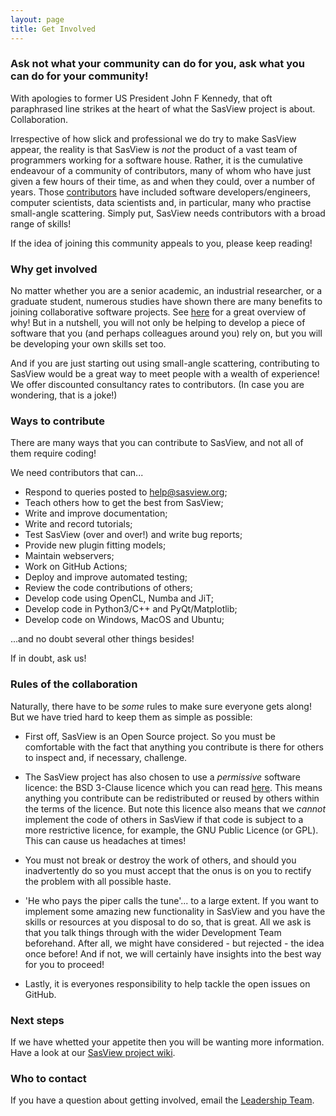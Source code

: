 ```yaml
---
layout: page
title: Get Involved
---
```


### Ask not what your community can do for you, ask what you can do for your community!

With apologies to former US President John F Kennedy, that oft paraphrased line strikes at the heart of what the SasView project is about. Collaboration.

Irrespective of how slick and professional we do try to make SasView appear, the reality is that SasView is _not_ the product of a vast team of programmers working for a software house. Rather, it is the cumulative endeavour of a community of contributors, many of whom who have just given a few hours of their time, as and when they could, over a number of years. Those [contributors](https://www.sasview.org/people/) have included software developers/engineers, computer scientists, data scientists and, in particular, many who practise small-angle scattering. Simply put, SasView needs contributors with a broad range of skills!

If the idea of joining this community appeals to you, please keep reading!


### Why get involved

No matter whether you are a senior academic, an industrial researcher, or a graduate student, numerous studies have shown there are many benefits to joining collaborative software projects. See [here](https://opensource.guide/how-to-contribute/) for a great overview of why! But in a nutshell, you will not only be helping to develop a piece of software that you (and perhaps colleagues around you) rely on, but you will be developing your own skills set too.

And if you are just starting out using small-angle scattering, contributing to SasView would be a great way to meet people with a wealth of experience! We offer discounted consultancy rates to contributors. (In case you are wondering, that is a joke!)


### Ways to contribute

There are many ways that you can contribute to SasView, and not all of them require coding!

We need contributors that can...

*   Respond to queries posted to help@sasview.org;
*   Teach others how to get the best from SasView;
*   Write and improve documentation;
*   Write and record tutorials;
*   Test SasView (over and over!) and write bug reports;
*   Provide new plugin fitting models;
*   Maintain webservers;
*   Work on GitHub Actions;
*   Deploy and improve automated testing;
*   Review the code contributions of others;
*   Develop code using OpenCL, Numba and JiT;
*   Develop code in Python3/C++ and PyQt/Matplotlib;
*   Develop code on Windows, MacOS and Ubuntu;

...and no doubt several other things besides!

If in doubt, ask us!


### Rules of the collaboration

Naturally, there have to be _some_ rules to make sure everyone gets along! But we have tried hard to keep them as simple as possible:

*   First off, SasView is an Open Source project. So you must be comfortable with the fact that anything you contribute is there for others to inspect and, if necessary, challenge.

*   The SasView project has also chosen to use a _permissive_ software licence: the BSD 3-Clause licence which you can read [here](https://github.com/SasView/sasview/blob/master/LICENSE.TXT). This means anything you contribute can be redistributed or reused by others within the terms of the licence. But note this licence also means that we _cannot_ implement the code of others in SasView if that code is subject to a more restrictive licence, for example, the GNU Public Licence (or GPL). This can cause us headaches at times!

*   You must not break or destroy the work of others, and should you inadvertently do so you must accept that the onus is on you to rectify the problem with all possible haste.

*   'He who pays the piper calls the tune'... to a large extent. If you want to implement some amazing new functionality in SasView and you have the skills or resources at you disposal to do so, that is great. All we ask is that you talk things through with the wider Development Team beforehand. After all, we might have considered - but rejected - the idea once before! And if not, we will certainly have insights into the best way for you to proceed!

*   Lastly, it is everyones responsibility to help tackle the open issues on GitHub.


### Next steps

If we have whetted your appetite then you will be wanting more information. Have a look at our [SasView project wiki](http://wiki.sasview.org/).


### Who to contact

If you have a question about getting involved, email the [Leadership Team](mailto:management@sasview.org).
